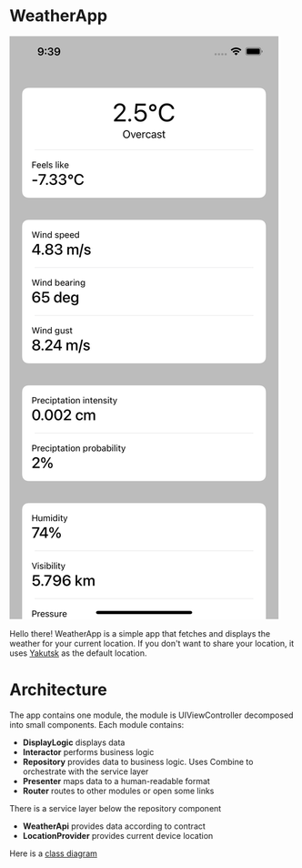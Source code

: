 # WeatherApp

![](Weather.png)

Hello there! WeatherApp is a simple app that fetches and displays the weather for your current location. If you don't want to share your location, it uses [Yakutsk](https://www.nationalgeographic.com/magazine/2018/02/explore-yakutsk-russia-coldest-city/) as the default location.

# Architecture
The app contains one module, the module is UIViewController decomposed into small components. Each module contains:
- **DisplayLogic** displays data
- **Interactor** performs business logic
- **Repository** provides data to business logic. Uses Combine to orchestrate with the service layer
- **Presenter** maps data to a human-readable format
- **Router** routes to other modules or open some links

There is a service layer below the repository component
- **WeatherApi** provides data according to contract
- **LocationProvider** provides current device location

Here is a [class diagram](Weather.pdf)
